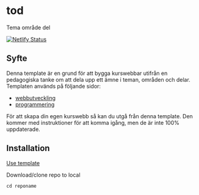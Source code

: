 # tod
Tema område del

[![Netlify Status](https://api.netlify.com/api/v1/badges/cc1f0004-20d2-47c2-bfc3-48086c7be408/deploy-status)](https://app.netlify.com/sites/silly-bhaskara-09612e/deploys)

## Syfte

Denna template är en grund för att bygga kurswebbar utifrån en pedagogiska tanke om att dela upp ett ämne i teman, områden och delar.
Templaten används på följande sidor:

* [webbutveckling](https://github.com/jensnti/tod-webbutveckling)
* [programmering](https://github.com/jensnti/tod-programmering)

För att skapa din egen kurswebb så kan du utgå från denna template. Den kommer med instruktioner för att komma igång, men de är inte 100% uppdaterade.

## Installation

[Use template](https://github.com/jensnti/tod/generate) 

Download/clone repo to local

```cd reponame```


